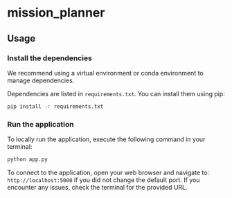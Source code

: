 # mission_planner

## Usage

### Install the dependencies

We recommend using a virtual environment or conda environment to manage dependencies.

Dependencies are listed in `requirements.txt`. You can install them using pip:

```bash
pip install -r requirements.txt
```

### Run the application

To locally run the application, execute the following command in your terminal:

```bash
python app.py
```

To connect to the application, open your web browser and navigate to: `http://localhost:5000` if you did not change the default port. If you encounter any issues, check the terminal for the provided URL.
